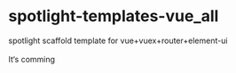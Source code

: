 # spotlight-templates-vue_all
spotlight scaffold template for vue+vuex+router+element-ui
<br><br>
It‘s comming

